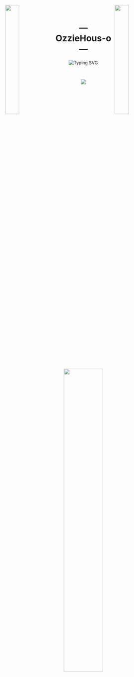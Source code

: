 <img align="left" src="https://user-images.githubusercontent.com/65187002/144930161-2f783401-8d27-4fdf-a2f7-cc0ba32f1f1f.gif" width="30%" style="display:inline;"><img align="right" src="https://user-images.githubusercontent.com/65187002/144930161-2f783401-8d27-4fdf-a2f7-cc0ba32f1f1f.gif" width="30%" style="display:inline;">
<br>
<p align="center">
    <h1 align="center">&mdash; OzzieHous-o &mdash;</h1>
</p>
<p align="center">
   <img src="https://readme-typing-svg.herokuapp.com?font=Fira+Code&pause=1000&center=true&width=435&height=65&lines=Hello+from+Australia!!;Welcome+to+my+profile" alt="Typing SVG" />
</p>
<br>
<p align="center">
    <img id="preview" src="https://komarev.com/ghpvc/?username=OzzieHous-o&color=red">
</p>
<p align="center">    
    <a href="https://github.com/OzzieHous-o"><img width="50%" src="https://github-readme-stats.vercel.app/api/top-langs/?username=OzzieHous-o&theme=dark&hide=html,css,cmake&layout=compact&langs_count=5&bg_color=101010&hide_title=true"></a>
</p>
